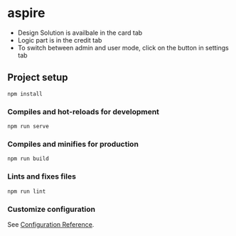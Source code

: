 # aspire

 - Design Solution is availbale in the card tab
- Logic part is in the credit tab
- To switch between admin and user mode, click on the button in settings tab


## Project setup
```
npm install
```

### Compiles and hot-reloads for development
```
npm run serve
```

### Compiles and minifies for production
```
npm run build
```

### Lints and fixes files
```
npm run lint
```

### Customize configuration
See [Configuration Reference](https://cli.vuejs.org/config/).

